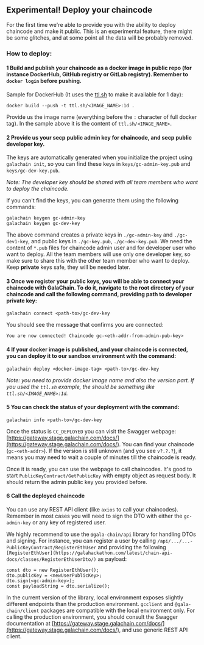 ## Experimental! Deploy your chaincode

For the first time we're able to provide you with the ability to deploy chaincode and make it public. This is an experimental feature, there might be some glitches, and at some point all the data will be probably removed.

### How to deploy:

#### 1 Build and publish your chaincode as a docker image in public repo (for instance DockerHub, GitHub registry or GitLab registry). Remember to `docker login` before pushing.

   Sample for DockerHub (It uses the [ttl.sh](https://github.com/replicatedhq/ttl.sh) to make it available for 1 day):

   ````
   docker build --push -t ttl.sh/<IMAGE_NAME>:1d .
   ````

   Provide us the image name (everything before the `:` character of full docker tag). In the sample above it is the content of `ttl.sh/<IMAGE_NAME>`.

#### 2 Provide us your secp **public admin** key for chaincode, and secp **public developer** key.

   The keys are automatically generated when you initialize the project using `galachain init`, so you can find these keys in `keys/gc-admin-key.pub` and `keys/gc-dev-key.pub`.

   _Note: The developer key should be shared with all team members who want to deploy the chaincode._
   
   If you can't find the keys, you can generate them using the following commands:

   ```
   galachain keygen gc-admin-key
   galachain keygen gc-dev-key
   ```

   The above command creates a private keys in `./gc-admin-key` and `./gc-dev1-key`, and public keys in `./gc-key.pub`, `./gc-dev-key.pub`.  We need the content of `*.pub` files for chaincode admin user and for developer user who want to deploy. All the team members will use only one developer key, so make sure to share this with the other team member who want to deploy. Keep **private** keys safe, they will be needed later.

#### 3 Once we register your public keys, you will be able to connect your chaincode with GalaChain. To do it, navigate to the root directory of your chaincode and call the following command, providing path to developer private key:

   ```
   galachain connect <path-to>/gc-dev-key
   ```

   You should see the message that confirms you are connected:

   ```
   You are now connected! Chaincode gc-<eth-addr-from-admin-pub-key>
   ```

#### 4 If your docker image is published, and your chaincode is connected, you can deploy it to our sandbox environment with the command:

   ```
   galachain deploy <docker-image-tag> <path-to>/gc-dev-key
   ```

   _Note: you need to provide docker image name and also the version part. If you used the `ttl.sh` example, the <docker-image-tag> should be something like `ttl.sh/<IMAGE_NAME>:1d`._

#### 5 You can check the status of your deployment with the command:

   ```
   galachain info <path-to>/gc-dev-key
   ```

   Once the status is `CC_DEPLOYED` you can visit the Swagger webpage: [https://gateway.stage.galachain.com/docs/](https://gateway.stage.galachain.com/docs/). You can find your chaincode (`gc-<eth-addr>`). If the version is still unknown (and you see `v?.?.?`), it means you may need to wait a couple of minutes till the chaincode is ready.

   Once it is ready, you can use the webpage to call chaincodes. It's good to start `PublicKeyContract/GetPublicKey` with empty object as request body. It should return the admin public key you provided before.

#### 6 Call the deployed chaincode

   You can use any REST API client (like `axios` to call your chaincodes). Remember in most cases you will need to sign the DTO with either the `gc-admin-key` or any key of registered user.
   
   We highly recommend to use the `@gala-chain/api` library for handling DTOs and signing. For instance, you can register a user by calling `/api/.../...-PublicKeyContract/RegisterEthUser` and providing the following `[RegisterEthUser](https://galahackathon.com/latest/chain-api-docs/classes/RegisterEthUserDto/)` as payload:
   ```
   const dto = new RegisterEthUser();
   dto.publicKey = <newUserPublicKey>;
   dto.sign(<gc-admin-key>);
   const payloadString = dto.serialize();
   ```
   
   In the current version of the library, local environment exposes slightly different endpoints than the production environment.
   `gcclient` and `@gala-chain/client` packages are compatible with the local environment only.
   For calling the production environment, you should consult the Swagger documentation at [https://gateway.stage.galachain.com/docs/](https://gateway.stage.galachain.com/docs/), and use generic REST API client.